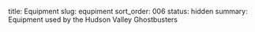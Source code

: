 title: Equipment
slug: equpiment
sort_order: 006
status: hidden
summary: Equipment used by the Hudson Valley Ghostbusters